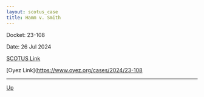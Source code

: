 ```yaml
---
layout: scotus_case
title: Hamm v. Smith
---
```


Docket: 23-108

Date: 26 Jul 2024

[SCOTUS Link](https://www.supremecourt.gov/opinions/23pdf/603us1r48_g3ci.pdf)

[Oyez Link](https://www.oyez.org/cases/2024/23-108

---

[Up](./README.md)